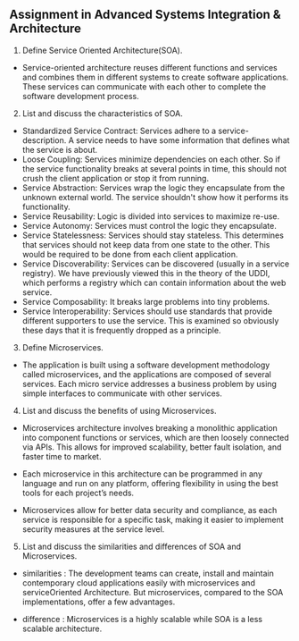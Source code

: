 ## Assignment in Advanced Systems Integration & Architecture
1. Define Service Oriented Architecture(SOA).
- Service-oriented architecture reuses different functions and services and combines them in different systems to create software applications.
 These services can communicate with each other to complete the software development process.

2. List and discuss the characteristics of SOA.
- Standardized Service Contract: Services adhere to a service-description. A service needs to have some information that defines what the service is about.
- Loose Coupling: Services minimize dependencies on each other. So if the service functionality breaks at several points in time, this should not crush the client application or stop it from running.
- Service Abstraction: Services wrap the logic they encapsulate from the unknown external world. The service shouldn't show how it performs its functionality.
- Service Reusability: Logic is divided into services to maximize re-use.
- Service Autonomy: Services must control the logic they encapsulate.
- Service Statelessness: Services should stay stateless. This determines that services should not keep data from one state to the other. This would be required to be done from each client application.
- Service Discoverability: Services can be discovered (usually in a service registry). We have previously viewed this in the theory of the UDDI, which performs a registry which can contain information about the web service.
- Service Composability: It breaks large problems into tiny problems.
- Service Interoperability: Services should use standards that provide different supporters to use the service. This is examined so obviously these days that it is frequently dropped as a principle.

3. Define Microservices.
- The application is built using a software development methodology called microservices, and the applications are composed of several services. Each micro service addresses a business problem by using simple interfaces to communicate with other services.
4. List and discuss the benefits of using Microservices.
- Microservices architecture involves breaking a monolithic application into component functions or services, which are then loosely connected via APIs. This allows for improved scalability, better fault isolation, and faster time to market.

- Each microservice in this architecture can be programmed in any language and run on any platform, offering flexibility in using the best tools for each project’s needs.

- Microservices allow for better data security and compliance, as each service is responsible for a specific task, making it easier to implement security measures at the service level.

5. List and discuss the similarities and differences of SOA and Microservices.
- similarities : The development teams can create, install and maintain contemporary cloud applications easily with microservices and serviceOriented Architecture. But microservices, compared to the SOA implementations, offer a few advantages.

- difference : Microservices is a highly scalable while SOA is a less scalable architecture.
